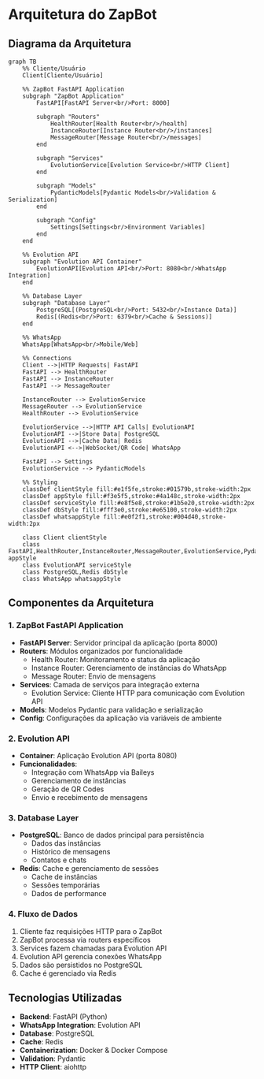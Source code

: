 # Arquitetura do ZapBot

## Diagrama da Arquitetura

```mermaid
graph TB
    %% Cliente/Usuário
    Client[Cliente/Usuário]
    
    %% ZapBot FastAPI Application
    subgraph "ZapBot Application"
        FastAPI[FastAPI Server<br/>Port: 8000]
        
        subgraph "Routers"
            HealthRouter[Health Router<br/>/health]
            InstanceRouter[Instance Router<br/>/instances]
            MessageRouter[Message Router<br/>/messages]
        end
        
        subgraph "Services"
            EvolutionService[Evolution Service<br/>HTTP Client]
        end
        
        subgraph "Models"
            PydanticModels[Pydantic Models<br/>Validation & Serialization]
        end
        
        subgraph "Config"
            Settings[Settings<br/>Environment Variables]
        end
    end
    
    %% Evolution API
    subgraph "Evolution API Container"
        EvolutionAPI[Evolution API<br/>Port: 8080<br/>WhatsApp Integration]
    end
    
    %% Database Layer
    subgraph "Database Layer"
        PostgreSQL[(PostgreSQL<br/>Port: 5432<br/>Instance Data)]
        Redis[(Redis<br/>Port: 6379<br/>Cache & Sessions)]
    end
    
    %% WhatsApp
    WhatsApp[WhatsApp<br/>Mobile/Web]
    
    %% Connections
    Client -->|HTTP Requests| FastAPI
    FastAPI --> HealthRouter
    FastAPI --> InstanceRouter
    FastAPI --> MessageRouter
    
    InstanceRouter --> EvolutionService
    MessageRouter --> EvolutionService
    HealthRouter --> EvolutionService
    
    EvolutionService -->|HTTP API Calls| EvolutionAPI
    EvolutionAPI -->|Store Data| PostgreSQL
    EvolutionAPI -->|Cache Data| Redis
    EvolutionAPI <-->|WebSocket/QR Code| WhatsApp
    
    FastAPI --> Settings
    EvolutionService --> PydanticModels
    
    %% Styling
    classDef clientStyle fill:#e1f5fe,stroke:#01579b,stroke-width:2px
    classDef appStyle fill:#f3e5f5,stroke:#4a148c,stroke-width:2px
    classDef serviceStyle fill:#e8f5e8,stroke:#1b5e20,stroke-width:2px
    classDef dbStyle fill:#fff3e0,stroke:#e65100,stroke-width:2px
    classDef whatsappStyle fill:#e0f2f1,stroke:#004d40,stroke-width:2px
    
    class Client clientStyle
    class FastAPI,HealthRouter,InstanceRouter,MessageRouter,EvolutionService,PydanticModels,Settings appStyle
    class EvolutionAPI serviceStyle
    class PostgreSQL,Redis dbStyle
    class WhatsApp whatsappStyle
```

## Componentes da Arquitetura

### 1. ZapBot FastAPI Application
- **FastAPI Server**: Servidor principal da aplicação (porta 8000)
- **Routers**: Módulos organizados por funcionalidade
  - Health Router: Monitoramento e status da aplicação
  - Instance Router: Gerenciamento de instâncias do WhatsApp
  - Message Router: Envio de mensagens
- **Services**: Camada de serviços para integração externa
  - Evolution Service: Cliente HTTP para comunicação com Evolution API
- **Models**: Modelos Pydantic para validação e serialização
- **Config**: Configurações da aplicação via variáveis de ambiente

### 2. Evolution API
- **Container**: Aplicação Evolution API (porta 8080)
- **Funcionalidades**: 
  - Integração com WhatsApp via Baileys
  - Gerenciamento de instâncias
  - Geração de QR Codes
  - Envio e recebimento de mensagens

### 3. Database Layer
- **PostgreSQL**: Banco de dados principal para persistência
  - Dados das instâncias
  - Histórico de mensagens
  - Contatos e chats
- **Redis**: Cache e gerenciamento de sessões
  - Cache de instâncias
  - Sessões temporárias
  - Dados de performance

### 4. Fluxo de Dados
1. Cliente faz requisições HTTP para o ZapBot
2. ZapBot processa via routers específicos
3. Services fazem chamadas para Evolution API
4. Evolution API gerencia conexões WhatsApp
5. Dados são persistidos no PostgreSQL
6. Cache é gerenciado via Redis

## Tecnologias Utilizadas
- **Backend**: FastAPI (Python)
- **WhatsApp Integration**: Evolution API
- **Database**: PostgreSQL
- **Cache**: Redis
- **Containerization**: Docker & Docker Compose
- **Validation**: Pydantic
- **HTTP Client**: aiohttp


